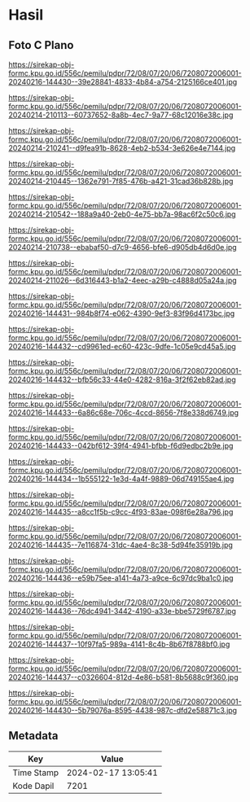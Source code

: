 # Hasil

## Foto C Plano

https://sirekap-obj-formc.kpu.go.id/556c/pemilu/pdpr/72/08/07/20/06/7208072006001-20240216-144430--39e28841-4833-4b84-a754-2125166ce401.jpg

https://sirekap-obj-formc.kpu.go.id/556c/pemilu/pdpr/72/08/07/20/06/7208072006001-20240214-210113--60737652-8a8b-4ec7-9a77-68c12016e38c.jpg

https://sirekap-obj-formc.kpu.go.id/556c/pemilu/pdpr/72/08/07/20/06/7208072006001-20240214-210241--d9fea91b-8628-4eb2-b534-3e626e4e7144.jpg

https://sirekap-obj-formc.kpu.go.id/556c/pemilu/pdpr/72/08/07/20/06/7208072006001-20240214-210445--1362e791-7f85-476b-a421-31cad36b828b.jpg

https://sirekap-obj-formc.kpu.go.id/556c/pemilu/pdpr/72/08/07/20/06/7208072006001-20240214-210542--188a9a40-2eb0-4e75-bb7a-98ac6f2c50c6.jpg

https://sirekap-obj-formc.kpu.go.id/556c/pemilu/pdpr/72/08/07/20/06/7208072006001-20240214-210738--ebabaf50-d7c9-4656-bfe6-d905db4d6d0e.jpg

https://sirekap-obj-formc.kpu.go.id/556c/pemilu/pdpr/72/08/07/20/06/7208072006001-20240214-211026--6d316443-b1a2-4eec-a29b-c4888d05a24a.jpg

https://sirekap-obj-formc.kpu.go.id/556c/pemilu/pdpr/72/08/07/20/06/7208072006001-20240216-144431--984b8f74-e062-4390-9ef3-83f96d4173bc.jpg

https://sirekap-obj-formc.kpu.go.id/556c/pemilu/pdpr/72/08/07/20/06/7208072006001-20240216-144432--cd9961ed-ec60-423c-9dfe-1c05e9cd45a5.jpg

https://sirekap-obj-formc.kpu.go.id/556c/pemilu/pdpr/72/08/07/20/06/7208072006001-20240216-144432--bfb56c33-44e0-4282-816a-3f2f62eb82ad.jpg

https://sirekap-obj-formc.kpu.go.id/556c/pemilu/pdpr/72/08/07/20/06/7208072006001-20240216-144433--6a86c68e-706c-4ccd-8656-7f8e338d6749.jpg

https://sirekap-obj-formc.kpu.go.id/556c/pemilu/pdpr/72/08/07/20/06/7208072006001-20240216-144433--042bf612-39f4-4941-bfbb-f6d9edbc2b9e.jpg

https://sirekap-obj-formc.kpu.go.id/556c/pemilu/pdpr/72/08/07/20/06/7208072006001-20240216-144434--1b555122-1e3d-4a4f-9889-06d749155ae4.jpg

https://sirekap-obj-formc.kpu.go.id/556c/pemilu/pdpr/72/08/07/20/06/7208072006001-20240216-144435--a8cc1f5b-c9cc-4f93-83ae-098f6e28a796.jpg

https://sirekap-obj-formc.kpu.go.id/556c/pemilu/pdpr/72/08/07/20/06/7208072006001-20240216-144435--7e116874-31dc-4ae4-8c38-5d94fe35919b.jpg

https://sirekap-obj-formc.kpu.go.id/556c/pemilu/pdpr/72/08/07/20/06/7208072006001-20240216-144436--e59b75ee-a141-4a73-a9ce-6c97dc9ba1c0.jpg

https://sirekap-obj-formc.kpu.go.id/556c/pemilu/pdpr/72/08/07/20/06/7208072006001-20240216-144436--76dc4941-3442-4190-a33e-bbe5729f6787.jpg

https://sirekap-obj-formc.kpu.go.id/556c/pemilu/pdpr/72/08/07/20/06/7208072006001-20240216-144437--10f97fa5-989a-4141-8c4b-8b67f8788bf0.jpg

https://sirekap-obj-formc.kpu.go.id/556c/pemilu/pdpr/72/08/07/20/06/7208072006001-20240216-144437--c0326604-812d-4e86-b581-8b5688c9f360.jpg

https://sirekap-obj-formc.kpu.go.id/556c/pemilu/pdpr/72/08/07/20/06/7208072006001-20240216-144430--5b79076a-8595-4438-987c-dfd2e58871c3.jpg


## Metadata

| Key        | Value               |
| ---------- | ------------------- |
| Time Stamp | 2024-02-17 13:05:41 |
| Kode Dapil | 7201                |




